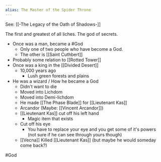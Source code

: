 ```yaml
---
alias: The Master of the Spider Throne
---
```


See: [[-The Legacy of the Oath of Shadows-]]

The first and greatest of all liches. The god of secrets.

- Once was a man, became a #God
  - Only one of two people who have become a God.
  - The other is [[Saint Cuthbert]]
- Probably some relation to [[Rotted Tower]]
- Once was a king in the [[Divided Desert]]
  - 10,000 years ago
    - Lush green forests and plains
- He was a wizard / How he became a God
  - Didn't want to die
  - Moved into Lichdom
  - Moved into Demi-lichdom
  - He made [[The Phase Blade]] for [[Lieutenant Kas]]
  - Arcandor (Maybe: [[Vincent Arcandor]])
  - [[Lieutenant Kas]] cut off his left hand
    - Magic item that exists
  - Cut off his eye
    - You have to replace your eye and you get some of it's powers (not sure if he can see through yours though)
  - [[Vecna]] Killed [[Lieutenant Kas]] (but maybe he would someday come back?)

#God
